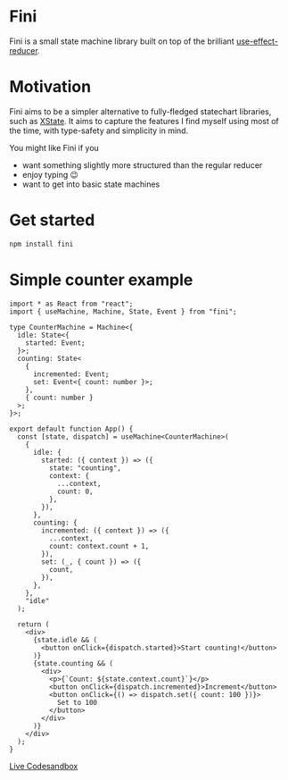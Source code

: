 # Fini

Fini is a small state machine library built on top of the brilliant [use-effect-reducer](https://github.com/davidkpiano/useEffectReducer/).

# Motivation

Fini aims to be a simpler alternative to fully-fledged statechart libraries, such as [XState](https://xstate.js.org). It aims to capture the features I find myself using most of the time, with type-safety and simplicity in mind.

You might like Fini if you

- want something slightly more structured than the regular reducer
- enjoy typing 😉
- want to get into basic state machines

# Get started

```bash
npm install fini
```

# Simple counter example

```tsx
import * as React from "react";
import { useMachine, Machine, State, Event } from "fini";

type CounterMachine = Machine<{
  idle: State<{
    started: Event;
  }>;
  counting: State<
    {
      incremented: Event;
      set: Event<{ count: number }>;
    },
    { count: number }
  >;
}>;

export default function App() {
  const [state, dispatch] = useMachine<CounterMachine>(
    {
      idle: {
        started: ({ context }) => ({
          state: "counting",
          context: {
            ...context,
            count: 0,
          },
        }),
      },
      counting: {
        incremented: ({ context }) => ({
          ...context,
          count: context.count + 1,
        }),
        set: (_, { count }) => ({
          count,
        }),
      },
    },
    "idle"
  );

  return (
    <div>
      {state.idle && (
        <button onClick={dispatch.started}>Start counting!</button>
      )}
      {state.counting && (
        <div>
          <p>{`Count: ${state.context.count}`}</p>
          <button onClick={dispatch.incremented}>Increment</button>
          <button onClick={() => dispatch.set({ count: 100 })}>
            Set to 100
          </button>
        </div>
      )}
    </div>
  );
}
```

[Live Codesandbox](https://codesandbox.io/s/fini-counter-example-ul43u?file=/src/App.tsx)
